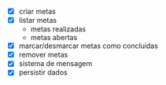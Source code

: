 - [x] criar metas
- [x] listar metas
    - metas realizadas 
    - metas abertas
- [x] marcar/desmarcar metas como concluidas
- [x] remover metas
- [x] sistema de mensagem
- [x] persistir dados